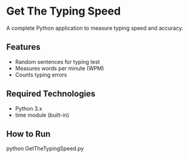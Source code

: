 # Get The Typing Speed

A complete Python application to measure typing speed and accuracy.

## Features
- Random sentences for typing test
- Measures words per minute (WPM)
- Counts typing errors

## Required Technologies
- Python 3.x
- time module (built-in)

## How to Run
python GetTheTypingSpeed.py
